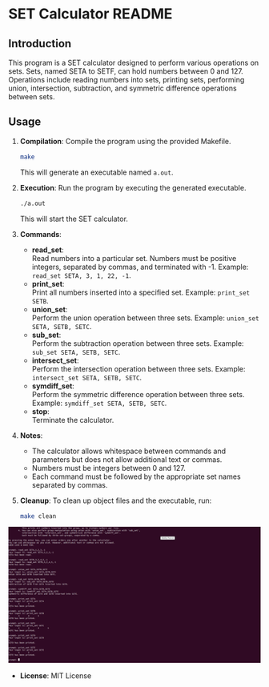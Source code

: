 # SET Calculator README

## Introduction
This program is a SET calculator designed to perform various operations on sets. Sets, named SETA to SETF, can hold numbers between 0 and 127. Operations include reading numbers into sets, printing sets, performing union, intersection, subtraction, and symmetric difference operations between sets. 

## Usage
1. **Compilation**: Compile the program using the provided Makefile.
    ```bash
    make
    ```
    This will generate an executable named `a.out`.

2. **Execution**: Run the program by executing the generated executable.
    ```bash
    ./a.out
    ```
    This will start the SET calculator.

3. **Commands**:
    - **read_set**: <br>
    	Read numbers into a particular set. Numbers must be positive integers, separated by commas, and terminated with -1. Example: `read_set SETA, 3, 1, 22, -1`.
    - **print_set**: <br>
    	Print all numbers inserted into a specified set. Example: `print_set SETB`.
    - **union_set**: <br>
    	Perform the union operation between three sets. Example: `union_set SETA, SETB, SETC`.
    - **sub_set**: <br>
    	Perform the subtraction operation between three sets. Example: `sub_set SETA, SETB, SETC`.
    - **intersect_set**: <br>
    	Perform the intersection operation between three sets. Example: `intersect_set SETA, SETB, SETC`.
    - **symdiff_set**: <br>
    	Perform the symmetric difference operation between three sets. Example: `symdiff_set SETA, SETB, SETC`.
    - **stop**: <br>
    	Terminate the calculator.

4. **Notes**: <br>
    - The calculator allows whitespace between commands and parameters but does not allow additional text or commas.
    - Numbers must be integers between 0 and 127.
    - Each command must be followed by the appropriate set names separated by commas.

5. **Cleanup**: To clean up object files and the executable, run:
    ```bash
    make clean
    ```
    
![Local Image](/tests/example_1.png)

- **License**: MIT License

